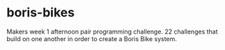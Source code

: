 # boris-bikes
Makers week 1 afternoon pair programming challenge. 22 challenges that build on one another in order to create a Boris Bike system.